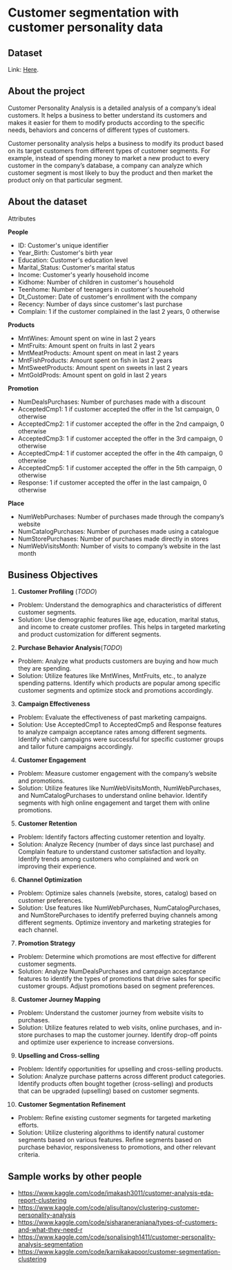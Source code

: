 # Customer segmentation with customer personality data
## Dataset
Link: [Here](https://www.kaggle.com/datasets/imakash3011/customer-personality-analysis).

## About the project
Customer Personality Analysis is a detailed analysis of a company’s ideal customers. It helps a business to better understand its customers and makes it easier for them to modify products according to the specific needs, behaviors and concerns of different types of customers.

Customer personality analysis helps a business to modify its product based on its target customers from different types of customer segments. For example, instead of spending money to market a new product to every customer in the company’s database, a company can analyze which customer segment is most likely to buy the product and then market the product only on that particular segment.

## About the dataset
Attributes

**People**
- ID: Customer's unique identifier
- Year_Birth: Customer's birth year
- Education: Customer's education level
- Marital_Status: Customer's marital status
- Income: Customer's yearly household income
- Kidhome: Number of children in customer's household
- Teenhome: Number of teenagers in customer's household
- Dt_Customer: Date of customer's enrollment with the company
- Recency: Number of days since customer's last purchase
- Complain: 1 if the customer complained in the last 2 years, 0 otherwise

**Products**
- MntWines: Amount spent on wine in last 2 years
- MntFruits: Amount spent on fruits in last 2 years
- MntMeatProducts: Amount spent on meat in last 2 years
- MntFishProducts: Amount spent on fish in last 2 years
- MntSweetProducts: Amount spent on sweets in last 2 years
- MntGoldProds: Amount spent on gold in last 2 years

**Promotion**
- NumDealsPurchases: Number of purchases made with a discount
- AcceptedCmp1: 1 if customer accepted the offer in the 1st campaign, 0 otherwise
- AcceptedCmp2: 1 if customer accepted the offer in the 2nd campaign, 0 otherwise
- AcceptedCmp3: 1 if customer accepted the offer in the 3rd campaign, 0 otherwise
- AcceptedCmp4: 1 if customer accepted the offer in the 4th campaign, 0 otherwise
- AcceptedCmp5: 1 if customer accepted the offer in the 5th campaign, 0 otherwise
- Response: 1 if customer accepted the offer in the last campaign, 0 otherwise

**Place**
- NumWebPurchases: Number of purchases made through the company’s website
- NumCatalogPurchases: Number of purchases made using a catalogue
- NumStorePurchases: Number of purchases made directly in stores
- NumWebVisitsMonth: Number of visits to company’s website in the last month

## Business Objectives
1. **Customer Profiling** (*TODO*)
- Problem: Understand the demographics and characteristics of different customer segments.
- Solution: Use demographic features like age, education, marital status, and income to create customer profiles. This helps in targeted marketing and product customization for different segments.
2. **Purchase Behavior Analysis**(*TODO*)
- Problem: Analyze what products customers are buying and how much they are spending.
- Solution: Utilize features like MntWines, MntFruits, etc., to analyze spending patterns. Identify which products are popular among specific customer segments and optimize stock and promotions accordingly.
3. **Campaign Effectiveness**
- Problem: Evaluate the effectiveness of past marketing campaigns.
- Solution: Use AcceptedCmp1 to AcceptedCmp5 and Response features to analyze campaign acceptance rates among different segments. Identify which campaigns were successful for specific customer groups and tailor future campaigns accordingly.
4. **Customer Engagement**
- Problem: Measure customer engagement with the company’s website and promotions.
- Solution: Utilize features like NumWebVisitsMonth, NumWebPurchases, and NumCatalogPurchases to understand online behavior. Identify segments with high online engagement and target them with online promotions.
5. **Customer Retention**
- Problem: Identify factors affecting customer retention and loyalty.
- Solution: Analyze Recency (number of days since last purchase) and Complain feature to understand customer satisfaction and loyalty. Identify trends among customers who complained and work on improving their experience.
6. **Channel Optimization**
- Problem: Optimize sales channels (website, stores, catalog) based on customer preferences.
- Solution: Use features like NumWebPurchases, NumCatalogPurchases, and NumStorePurchases to identify preferred buying channels among different segments. Optimize inventory and marketing strategies for each channel.
7. **Promotion Strategy**
- Problem: Determine which promotions are most effective for different customer segments.
- Solution: Analyze NumDealsPurchases and campaign acceptance features to identify the types of promotions that drive sales for specific customer groups. Adjust promotions based on segment preferences.
8. **Customer Journey Mapping**
- Problem: Understand the customer journey from website visits to purchases.
- Solution: Utilize features related to web visits, online purchases, and in-store purchases to map the customer journey. Identify drop-off points and optimize user experience to increase conversions.
9. **Upselling and Cross-selling**
- Problem: Identify opportunities for upselling and cross-selling products.
- Solution: Analyze purchase patterns across different product categories. Identify products often bought together (cross-selling) and products that can be upgraded (upselling) based on customer segments.
10. **Customer Segmentation Refinement**
- Problem: Refine existing customer segments for targeted marketing efforts.
- Solution: Utilize clustering algorithms to identify natural customer segments based on various features. Refine segments based on purchase behavior, responsiveness to promotions, and other relevant criteria.

## Sample works by other people
- https://www.kaggle.com/code/imakash3011/customer-analysis-eda-report-clustering
- https://www.kaggle.com/code/alisultanov/clustering-customer-personality-analysis
- https://www.kaggle.com/code/sisharaneranjana/types-of-customers-and-what-they-need-r
- https://www.kaggle.com/code/sonalisingh1411/customer-personality-analysis-segmentation
- https://www.kaggle.com/code/karnikakapoor/customer-segmentation-clustering
